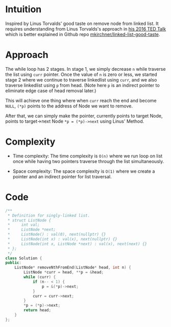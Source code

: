 # Intuition
<!-- Describe your first thoughts on how to solve this problem. -->
Inspired by Linus Torvalds' good taste on remove node from linked list. It requires understanding from Linus Torvalds's approach in [his 2016 TED Talk](https://www.ted.com/talks/linus_torvalds_the_mind_behind_linux) which is better explained in Github repo [mkirchner/linked-list-good-taste](https://github.com/mkirchner/linked-list-good-taste?tab=readme-ov-file).

# Approach
<!-- Describe your approach to solving the problem. -->
The while loop has 2 stages. In stage 1, we simply decrease `n` while traverse the list using `curr` pointer. Once the value of `n` is zero or less, we started stage 2 where we continue to traverse linkedlist using `curr`, and we also traverse linkedlist using `p` from head. (Note here `p` is an indirect pointer to eliminate edge case of head removal later.)

This will achieve one thing where when `curr` reach the end and become `NULL`, `(*p)` points to the address of Node we want to remove.

After that, we can simply make the pointer, currently points to target Node, points to target->next Node `*p = (*p)->next` using Linus' Method.

# Complexity
- Time complexity:
The time complexity is `O(n)` where we run loop on list once while having two pointers traverse through the list simultaneously.

- Space complexity:
The space complexity is `O(1)` where we create a pointer and an indirect pointer for list traversal.

# Code
```c++
/**
 * Definition for singly-linked list.
 * struct ListNode {
 *     int val;
 *     ListNode *next;
 *     ListNode() : val(0), next(nullptr) {}
 *     ListNode(int x) : val(x), next(nullptr) {}
 *     ListNode(int x, ListNode *next) : val(x), next(next) {}
 * };
 */
class Solution {
public:
    ListNode* removeNthFromEnd(ListNode* head, int n) {
        ListNode *curr = head, **p = &head;
        while (curr) {
            if (n-- < 1) {
                p = &(*p)->next;
            }
            curr = curr->next;
        }
        *p = (*p)->next;
        return head;
    }
};
```
